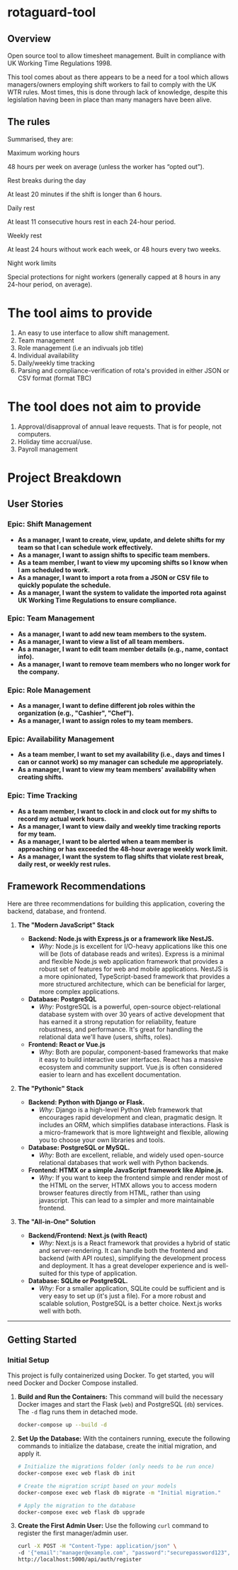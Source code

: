 # rotaguard-tool

## Overview


Open source tool to allow timesheet management. Built in compliance with UK Working Time Regulations 1998.


This tool comes about as there appears to be a need for a tool which allows managers/owners employing shift workers to fail to comply with the UK WTR rules. Most times, this is done through lack of knowledge, despite this legislation having been in place than many managers have been alive.

## The rules

Summarised, they are:

Maximum working hours

48 hours per week on average (unless the worker has “opted out”).

Rest breaks during the day

At least 20 minutes if the shift is longer than 6 hours.

Daily rest

At least 11 consecutive hours rest in each 24-hour period.

Weekly rest

At least 24 hours without work each week, or 48 hours every two weeks.

Night work limits

Special protections for night workers (generally capped at 8 hours in any 24-hour period, on average).

# The tool aims to provide

1. An easy to use interface to allow shift management.
2. Team management
3. Role management (i.e an indivuals job title)
4. Individual availability
5. Daily/weekly time tracking
6. Parsing and compliance-verification of rota's provided in either JSON or CSV format (format TBC)

# The tool does not aim to provide

1. Approval/disapproval of annual leave requests. That is for people, not computers.
2. Holiday time accrual/use.
3. Payroll management

# Project Breakdown

## User Stories

### Epic: Shift Management

*   **As a manager, I want to create, view, update, and delete shifts for my team so that I can schedule work effectively.**
*   **As a manager, I want to assign shifts to specific team members.**
*   **As a team member, I want to view my upcoming shifts so I know when I am scheduled to work.**
*   **As a manager, I want to import a rota from a JSON or CSV file to quickly populate the schedule.**
*   **As a manager, I want the system to validate the imported rota against UK Working Time Regulations to ensure compliance.**

### Epic: Team Management

*   **As a manager, I want to add new team members to the system.**
*   **As a manager, I want to view a list of all team members.**
*   **As a manager, I want to edit team member details (e.g., name, contact info).**
*   **As a manager, I want to remove team members who no longer work for the company.**

### Epic: Role Management

*   **As a manager, I want to define different job roles within the organization (e.g., "Cashier", "Chef").**
*   **As a manager, I want to assign roles to my team members.**

### Epic: Availability Management

*   **As a team member, I want to set my availability (i.e., days and times I can or cannot work) so my manager can schedule me appropriately.**
*   **As a manager, I want to view my team members' availability when creating shifts.**

### Epic: Time Tracking

*   **As a team member, I want to clock in and clock out for my shifts to record my actual work hours.**
*   **As a manager, I want to view daily and weekly time tracking reports for my team.**
*   **As a manager, I want to be alerted when a team member is approaching or has exceeded the 48-hour average weekly work limit.**
*   **As a manager, I want the system to flag shifts that violate rest break, daily rest, or weekly rest rules.**

## Framework Recommendations

Here are three recommendations for building this application, covering the backend, database, and frontend.

1.  **The "Modern JavaScript" Stack**
    *   **Backend: Node.js with Express.js or a framework like NestJS.**
        *   *Why:* Node.js is excellent for I/O-heavy applications like this one will be (lots of database reads and writes). Express is a minimal and flexible Node.js web application framework that provides a robust set of features for web and mobile applications. NestJS is a more opinionated, TypeScript-based framework that provides a more structured architecture, which can be beneficial for larger, more complex applications.
    *   **Database: PostgreSQL**
        *   *Why:* PostgreSQL is a powerful, open-source object-relational database system with over 30 years of active development that has earned it a strong reputation for reliability, feature robustness, and performance. It's great for handling the relational data we'll have (users, shifts, roles).
    *   **Frontend: React or Vue.js**
        *   *Why:* Both are popular, component-based frameworks that make it easy to build interactive user interfaces. React has a massive ecosystem and community support. Vue.js is often considered easier to learn and has excellent documentation.

2.  **The "Pythonic" Stack**
    *   **Backend: Python with Django or Flask.**
        *   *Why:* Django is a high-level Python Web framework that encourages rapid development and clean, pragmatic design. It includes an ORM, which simplifies database interactions. Flask is a micro-framework that is more lightweight and flexible, allowing you to choose your own libraries and tools.
    *   **Database: PostgreSQL or MySQL.**
        *   *Why:* Both are excellent, reliable, and widely used open-source relational databases that work well with Python backends.
    *   **Frontend: HTMX or a simple JavaScript framework like Alpine.js.**
        *   *Why:* If you want to keep the frontend simple and render most of the HTML on the server, HTMX allows you to access modern browser features directly from HTML, rather than using javascript. This can lead to a simpler and more maintainable frontend.

3.  **The "All-in-One" Solution**
    *   **Backend/Frontend: Next.js (with React)**
        *   *Why:* Next.js is a React framework that provides a hybrid of static and server-rendering. It can handle both the frontend and backend (with API routes), simplifying the development process and deployment. It has a great developer experience and is well-suited for this type of application.
    *   **Database: SQLite or PostgreSQL.**
        *   *Why:* For a smaller application, SQLite could be sufficient and is very easy to set up (it's just a file). For a more robust and scalable solution, PostgreSQL is a better choice. Next.js works well with both.

---

## Getting Started

### Initial Setup

This project is fully containerized using Docker. To get started, you will need Docker and Docker Compose installed.

1.  **Build and Run the Containers:**
    This command will build the necessary Docker images and start the Flask (`web`) and PostgreSQL (`db`) services. The `-d` flag runs them in detached mode.

    ```bash
    docker-compose up --build -d
    ```

2.  **Set Up the Database:**
    With the containers running, execute the following commands to initialize the database, create the initial migration, and apply it.

    ```bash
    # Initialize the migrations folder (only needs to be run once)
    docker-compose exec web flask db init

    # Create the migration script based on your models
    docker-compose exec web flask db migrate -m "Initial migration."

    # Apply the migration to the database
    docker-compose exec web flask db upgrade
    ```

3.  **Create the First Admin User:**
    Use the following `curl` command to register the first manager/admin user.

    ```bash
    curl -X POST -H "Content-Type: application/json" \
    -d '{"email":"manager@example.com", "password":"securepassword123", "name":"Admin Manager"}' \
    http://localhost:5000/api/auth/register
    ```